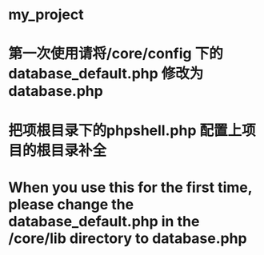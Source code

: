 # my_project
# 第一次使用请将/core/config 下的 database_default.php 修改为 database.php<br />
# 把项根目录下的phpshell.php 配置上项目的根目录补全<br />
# When you use this for the first time, please change the database_default.php in the /core/lib directory to database.php